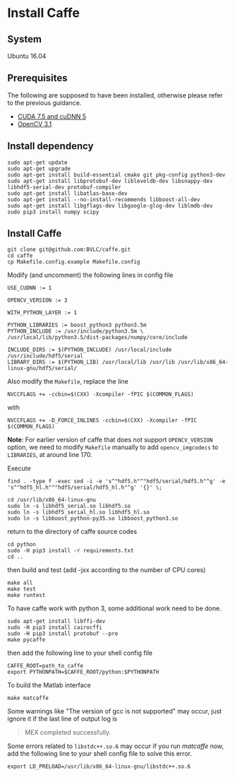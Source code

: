 # Install Caffe

## System
Ubuntu 16.04

## Prerequisites
The following are supposed to have been installed, otherwise please refer to the previous guidance.

- [CUDA 7.5 and cuDNN 5](https://github.com/hellock/easyguide/blob/master/cuda.md)
- [OpenCV 3.1](https://github.com/hellock/easyguide/blob/master/opencv3.md)

## Install dependency
```shell
sudo apt-get update
sudo apt-get upgrade
sudo apt-get install build-essential cmake git pkg-config python3-dev
sudo apt-get install libprotobuf-dev libleveldb-dev libsnappy-dev libhdf5-serial-dev protobuf-compiler
sudo apt-get install libatlas-base-dev
sudo apt-get install --no-install-recommends libboost-all-dev
sudo apt-get install libgflags-dev libgoogle-glog-dev liblmdb-dev
sudo pip3 install numpy scipy
```

## Install Caffe

```shell
git clone git@github.com:BVLC/caffe.git
cd caffe
cp Makefile.config.example Makefile.config
```

Modify (and uncomment) the following lines in config file
```
USE_CUDNN := 1

OPENCV_VERSION := 3

WITH_PYTHON_LAYER := 1

PYTHON_LIBRARIES := boost_python3 python3.5m
PYTHON_INCLUDE := /usr/include/python3.5m \
/usr/local/lib/python3.5/dist-packages/numpy/core/include

INCLUDE_DIRS := $(PYTHON_INCLUDE) /usr/local/include /usr/include/hdf5/serial
LIBRARY_DIRS := $(PYTHON_LIB) /usr/local/lib /usr/lib /usr/lib/x86_64-linux-gnu/hdf5/serial/
```

Also modify the `Makefile`, replace the line
```
NVCCFLAGS += -ccbin=$(CXX) -Xcompiler -fPIC $(COMMON_FLAGS)
```
with
```
NVCCFLAGS += -D_FORCE_INLINES -ccbin=$(CXX) -Xcompiler -fPIC $(COMMON_FLAGS)
```

**Note**: For earlier version of caffe that does not support `OPENCV_VERSION` option, we need to modify `Makefile` manually to add `opencv_imgcodecs` to `LIBRARIES`, at around line 170.

Execute
```shell
find . -type f -exec sed -i -e 's^"hdf5.h"^"hdf5/serial/hdf5.h"^g' -e 's^"hdf5_hl.h"^"hdf5/serial/hdf5_hl.h"^g' '{}' \;

cd /usr/lib/x86_64-linux-gnu
sudo ln -s libhdf5_serial.so libhdf5.so
sudo ln -s libhdf5_serial_hl.so libhdf5_hl.so
sudo ln -s libboost_python-py35.so libboost_python3.so
```

return to the directory of caffe source codes
```shell
cd python
sudo -H pip3 install -r requirements.txt
cd ..
```

then build and test (add -jxx according to the number of CPU cores)
```shell
make all
make test
make runtest
```

To have caffe work with python 3, some additional work need to be done.
```shell
sudo apt-get install libffi-dev
sudo -H pip3 install cairocffi
sudo -H pip3 install protobuf --pre
make pycaffe
```
then add the following line to your shell config file
```shell
CAFFE_ROOT=path_to_caffe
export PYTHONPATH=$CAFFE_ROOT/python:$PYTHONPATH
```

To build the Matlab interface
```
make matcaffe
```

Some warnings like "The version of gcc is not supported" may occur, just ignore it if the last line of output log is
>MEX completed successfully.

Some errors related to `libstdc++.so.6` may occur if you run *matcaffe* now, add the following line to your shell config file to solve this error.
```shell
export LD_PRELOAD=/usr/lib/x86_64-linux-gnu/libstdc++.so.6
```


